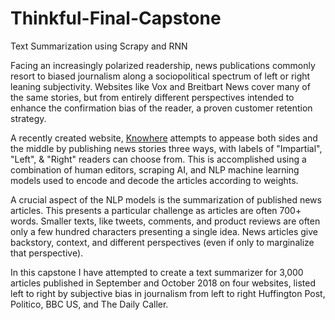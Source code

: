 # Thinkful-Final-Capstone
Text Summarization using Scrapy and RNN

Facing an increasingly polarized readership, news publications commonly resort to biased journalism along a sociopolitical spectrum of left or right leaning subjectivity. Websites like Vox and Breitbart News cover many of the same stories, but from entirely different perspectives intended to enhance the confirmation bias of the reader, a proven customer retention strategy. 

A recently created website, [Knowhere](http://www.knowhere.com) attempts to appease both sides and the middle by publishing news stories three ways, with labels of "Impartial", "Left", & "Right" readers can choose from. This is accomplished using a combination of human editors, scraping AI, and NLP machine learning models used to encode and decode the articles according to weights. 

A crucial aspect of the NLP models is the summarization of published news articles. This presents a particular challenge as articles are often 700+ words. Smaller texts, like tweets, comments, and product reviews are often only a few hundred characters presenting a single idea. News articles give backstory, context, and different perspectives (even if only to marginalize that perspective). 

In this capstone I have attempted to create a text summarizer for 3,000 articles published in September and October 2018 on four websites, listed left to right by subjective bias in journalism from left to right Huffington Post, Politico, BBC US, and The Daily Caller. 
